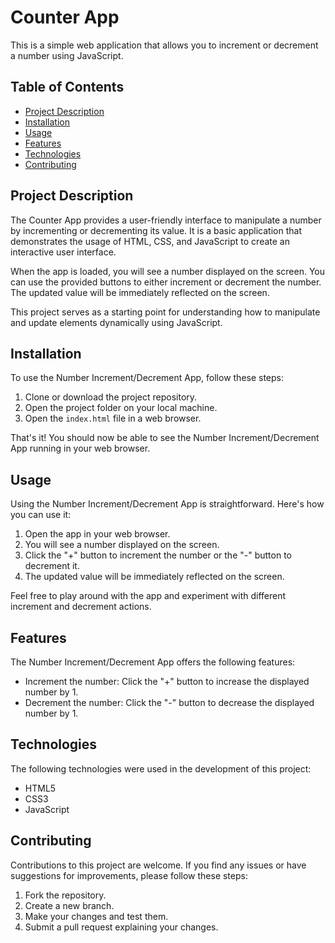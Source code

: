 # Counter App

This is a simple web application that allows you to increment or decrement a number using JavaScript.

## Table of Contents

- [Project Description](#project-description)
- [Installation](#installation)
- [Usage](#usage)
- [Features](#features)
- [Technologies](#technologies)
- [Contributing](#contributing)


## Project Description

The Counter App provides a user-friendly interface to manipulate a number by incrementing or decrementing its value. It is a basic application that demonstrates the usage of HTML, CSS, and JavaScript to create an interactive user interface.

When the app is loaded, you will see a number displayed on the screen. You can use the provided buttons to either increment or decrement the number. The updated value will be immediately reflected on the screen.

This project serves as a starting point for understanding how to manipulate and update elements dynamically using JavaScript.

## Installation

To use the Number Increment/Decrement App, follow these steps:

1. Clone or download the project repository.
2. Open the project folder on your local machine.
3. Open the `index.html` file in a web browser.

That's it! You should now be able to see the Number Increment/Decrement App running in your web browser.

## Usage

Using the Number Increment/Decrement App is straightforward. Here's how you can use it:

1. Open the app in your web browser.
2. You will see a number displayed on the screen.
3. Click the "+" button to increment the number or the "-" button to decrement it.
4. The updated value will be immediately reflected on the screen.

Feel free to play around with the app and experiment with different increment and decrement actions.

## Features

The Number Increment/Decrement App offers the following features:

- Increment the number: Click the "+" button to increase the displayed number by 1.
- Decrement the number: Click the "-" button to decrease the displayed number by 1.

## Technologies

The following technologies were used in the development of this project:

- HTML5
- CSS3
- JavaScript

## Contributing

Contributions to this project are welcome. If you find any issues or have suggestions for improvements, please follow these steps:

1. Fork the repository.
2. Create a new branch.
3. Make your changes and test them.
4. Submit a pull request explaining your changes.
